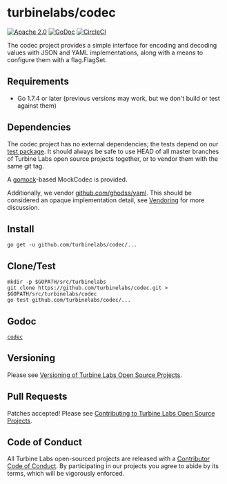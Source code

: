 
[//]: # ( Copyright 2017 Turbine Labs, Inc.                                   )
[//]: # ( you may not use this file except in compliance with the License.    )
[//]: # ( You may obtain a copy of the License at                             )
[//]: # (                                                                     )
[//]: # (     http://www.apache.org/licenses/LICENSE-2.0                      )
[//]: # (                                                                     )
[//]: # ( Unless required by applicable law or agreed to in writing, software )
[//]: # ( distributed under the License is distributed on an "AS IS" BASIS,   )
[//]: # ( WITHOUT WARRANTIES OR CONDITIONS OF ANY KIND, either express or     )
[//]: # ( implied. See the License for the specific language governing        )
[//]: # ( permissions and limitations under the License.                      )

# turbinelabs/codec

[![Apache 2.0](https://img.shields.io/hexpm/l/plug.svg)](LICENSE)
[![GoDoc](https://https://godoc.org/github.com/turbinelabs/codec?status.svg)](https://https://godoc.org/github.com/turbinelabs/codec)
[![CircleCI](https://circleci.com/gh/turbinelabs/codec.svg?style=shield)](https://circleci.com/gh/turbinelabs/codec)

The codec project provides a simple interface for encoding and decoding values
with JSON and YAML implementations, along with a means to configure them
with a flag.FlagSet.

## Requirements

- Go 1.7.4 or later (previous versions may work, but we don't build or test against them)

## Dependencies

The codec project has no external dependencies; the tests depend on our
[test package](https://github.com/turbinelabs/test).
It should always be safe to use HEAD of all master branches of Turbine Labs
open source projects together, or to vendor them with the same git tag.

A [gomock](https://github.com/golang/mock)-based MockCodec is provided.

Additionally, we vendor
[github.com/ghodss/yaml](https://github.com/ghodss/yaml). This should be
considered an opaque implementation detail, see
[Vendoring](http://github.com/turbinelabs/developer/blob/master/README.md#vendoring)
for more discussion.

## Install

```
go get -u github.com/turbinelabs/codec/...
```

## Clone/Test

```
mkdir -p $GOPATH/src/turbinelabs
git clone https://github.com/turbinelabs/codec.git > $GOPATH/src/turbinelabs/codec
go test github.com/turbinelabs/codec/...
```

## Godoc

[`codec`](https://godoc.org/github.com/turbinelabs/codec)

## Versioning

Please see [Versioning of Turbine Labs Open Source Projects](http://github.com/turbinelabs/developer/blob/master/README.md#versioning).

## Pull Requests

Patches accepted! Please see [Contributing to Turbine Labs Open Source Projects](http://github.com/turbinelabs/developer/blob/master/README.md#contributing).

## Code of Conduct

All Turbine Labs open-sourced projects are released with a
[Contributor Code of Conduct](CODE_OF_CONDUCT.md). By participating in our
projects you agree to abide by its terms, which will be vigorously enforced.
